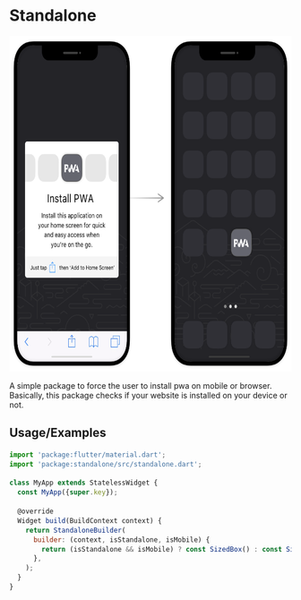 
# Standalone


<img src="images/image.png" alt="drawing" height="600"/>

A simple package to force the user to install pwa on mobile or browser.
Basically, this package checks if your website is installed on your device or not.



## Usage/Examples

```javascript
import 'package:flutter/material.dart';
import 'package:standalone/src/standalone.dart';

class MyApp extends StatelessWidget {
  const MyApp({super.key});

  @override
  Widget build(BuildContext context) {
    return StandaloneBuilder(
      builder: (context, isStandalone, isMobile) {
        return (isStandalone && isMobile) ? const SizedBox() : const SizedBox();
      },
    );
  }
}
```



